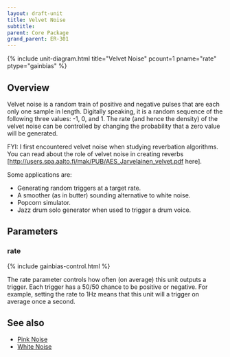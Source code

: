 ```yaml
---
layout: draft-unit
title: Velvet Noise
subtitle: 
parent: Core Package
grand_parent: ER-301
---
```


{% include unit-diagram.html
title="Velvet Noise"
pcount=1
pname="rate"
ptype="gainbias"
%}

## Overview

Velvet noise is a random train of positive and negative pulses that are each only one sample in length.  Digitally speaking, it is a random sequence of the following three values: -1, 0, and 1.  The rate (and hence the density) of the velvet noise can be controlled by changing the probability that a zero value will be generated.

FYI: I first encountered velvet noise when studying reverbation algorithms.  You can read about the role of velvet noise in creating reverbs [http://users.spa.aalto.fi/mak/PUB/AES_Jarvelainen_velvet.pdf here].

Some applications are:
* Generating random triggers at a target rate.
* A smoother (as in butter) sounding alternative to white noise.
* Popcorn simulator.
* Jazz drum solo generator when used to trigger a drum voice.

## Parameters

### rate
{% include gainbias-control.html %}

The rate parameter controls how often (on average) this unit outputs a trigger.  Each trigger has a 50/50 chance to be positive or negative.  For example, setting the rate to 1Hz means that this unit will a trigger on average once a second.

## See also
* [Pink Noise](pink-noise)
* [White Noise](white-noise)